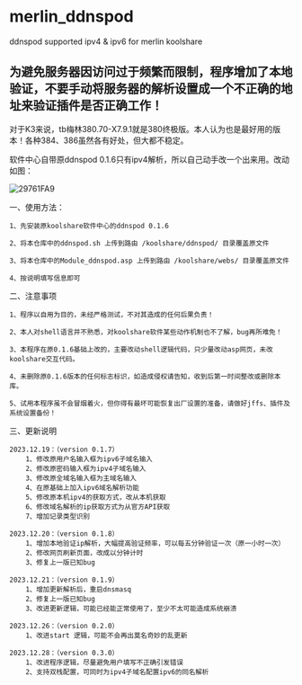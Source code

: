 # merlin_ddnspod

ddnspod supported ipv4 & ipv6 for merlin koolshare

## 为避免服务器因访问过于频繁而限制，程序增加了本地验证，不要手动将服务器的解析设置成一个不正确的地址来验证插件是否正确工作！

对于K3来说，tb梅林380.70-X7.9.1就是380终极版。本人认为也是最好用的版本！各种384、386虽然各有好处，但大都不稳定。

软件中心自带原ddnspod 0.1.6只有ipv4解析，所以自己动手改一个出来用。改动如图：

![29761FA9](https://github.com/alal001/merlin_ddnspod/assets/39854347/ad69d012-8fa8-41d6-a5a7-4b0b8f472fa7)

一、使用方法：

    1、先安装原koolshare软件中心的ddnspod 0.1.6

    2、将本仓库中的ddnspod.sh 上传到路由 /koolshare/ddnspod/ 目录覆盖原文件

    3、将本仓库中的Module_ddnspod.asp 上传到路由 /koolshare/webs/ 目录覆盖原文件

    4、按说明填写信息即可

二、注意事项

    1、程序以自用为目的，未经严格测试，不对其造成的任何后果负责！
    
    2、本人对shell语言并不熟悉，对koolshare软件某些动作机制也不了解，bug再所难免！
    
    3、本程序在原0.1.6基础上改的，主要改动shell逻辑代码，只少量改动asp网页，未改koolshare交互代码。

    4、未删除原0.1.6版本的任何标志标识，如造成侵权请告知，收到后第一时间整改或删除本库。
    
    5、试用本程序虽不会冒烟着火，但你得有最坏可能恢复出厂设置的准备，请做好jffs、插件及系统设置备份！

三、更新说明

    2023.12.19：（version 0.1.7）
        1、修改原用户名输入框为ipv6子域名输入
        2、修改原密码输入框为ipv4子域名输入
        3、修改原全域名输入框为主域名输入
        4、在原基础上加入ipv6域名解析功能
        5、修改原本机ipv4的获取方式，改从本机获取
        6、修改域名解析的ip获取方式为从官方API获取
        7、增加记录类型识别
    
    2023.12.20：（version 0.1.8）
        1、增加本地验证ip解析，大幅提高验证频率，可以每五分钟验证一次（原一小时一次）
        2、修改网页刷新页面，改成以分钟计时
        3、修复上一版已知bug

    2023.12.21：（version 0.1.9）
        1、增加更新解析后，重启dnsmasq
        2、修复上一版已知bug
        3、改进更新逻辑，可能已经能正常使用了，至少不太可能造成系统崩溃

    2023.12.26：（version 0.2.0）
        1、改进start 逻辑，可能不会再出莫名奇妙的乱更新

    2023.12.28：（version 0.3.0）
        1、改进程序逻辑，尽量避免用户填写不正确引发错误
        2、支持双栈配置，可同时为ipv4子域名配置ipv6的同名解析